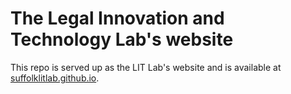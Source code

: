 # The Legal Innovation and Technology Lab's website
This repo is served up as the LIT Lab's website and is available at [suffolklitlab.github.io](http://suffolklitlab.github.io).
